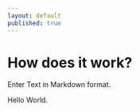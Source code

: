 ```yaml
---
layout: default
published: true
---
```


# How does it work?

Enter Text in Markdown format.

Hello World.